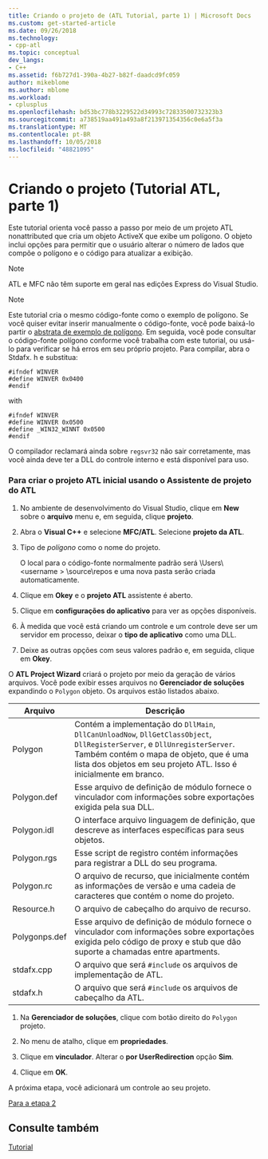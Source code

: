 ```yaml
---
title: Criando o projeto de (ATL Tutorial, parte 1) | Microsoft Docs
ms.custom: get-started-article
ms.date: 09/26/2018
ms.technology:
- cpp-atl
ms.topic: conceptual
dev_langs:
- C++
ms.assetid: f6b727d1-390a-4b27-b82f-daadcd9fc059
author: mikeblome
ms.author: mblome
ms.workload:
- cplusplus
ms.openlocfilehash: bd53bc778b3229522d34993c72833500732323b3
ms.sourcegitcommit: a738519aa491a493a8f213971354356c0e6a5f3a
ms.translationtype: MT
ms.contentlocale: pt-BR
ms.lasthandoff: 10/05/2018
ms.locfileid: "48821095"
---
```

# <a name="creating-the-project-atl-tutorial-part-1"></a>Criando o projeto (Tutorial ATL, parte 1)

Este tutorial orienta você passo a passo por meio de um projeto ATL nonattributed que cria um objeto ActiveX que exibe um polígono. O objeto inclui opções para permitir que o usuário alterar o número de lados que compõe o polígono e o código para atualizar a exibição.

> [!NOTE]
> ATL e MFC não têm suporte em geral nas edições Express do Visual Studio.

> [!NOTE]
> Este tutorial cria o mesmo código-fonte como o exemplo de polígono. Se você quiser evitar inserir manualmente o código-fonte, você pode baixá-lo partir o [abstrata de exemplo de polígono](https://github.com/Microsoft/VCSamples/tree/master/VC2008Samples/ATL/Controls/Polygon). Em seguida, você pode consultar o código-fonte polígono conforme você trabalha com este tutorial, ou usá-lo para verificar se há erros em seu próprio projeto.
> Para compilar, abra o Stdafx. h e substitua:
> ```
> #ifndef WINVER  
> #define WINVER 0x0400   
> #endif
> ```
> with
> ```
> #ifndef WINVER  
> #define WINVER 0x0500
> #define _WIN32_WINNT 0x0500
> #endif
> ```
> O compilador reclamará ainda sobre `regsvr32` não sair corretamente, mas você ainda deve ter a DLL do controle interno e está disponível para uso.

### <a name="to-create-the-initial-atl-project-using-the-atl-project-wizard"></a>Para criar o projeto ATL inicial usando o Assistente de projeto do ATL

1. No ambiente de desenvolvimento do Visual Studio, clique em **New** sobre o **arquivo** menu e, em seguida, clique **projeto**.

1. Abra o **Visual C++** e selecione **MFC/ATL**. Selecione **projeto da ATL**.

1. Tipo de *polígono* como o nome do projeto.

    O local para o código-fonte normalmente padrão será \Users\\\<username > \source\repos e uma nova pasta serão criada automaticamente.

1. Clique em **Okey** e o **projeto ATL** assistente é aberto.

1. Clique em **configurações do aplicativo** para ver as opções disponíveis.

1. À medida que você está criando um controle e um controle deve ser um servidor em processo, deixar o **tipo de aplicativo** como uma DLL.

1. Deixe as outras opções com seus valores padrão e, em seguida, clique em **Okey**.

O **ATL Project Wizard** criará o projeto por meio da geração de vários arquivos. Você pode exibir esses arquivos no **Gerenciador de soluções** expandindo o `Polygon` objeto. Os arquivos estão listados abaixo.

|Arquivo|Descrição|
|----------|-----------------|
|Polygon|Contém a implementação do `DllMain`, `DllCanUnloadNow`, `DllGetClassObject`, `DllRegisterServer`, e `DllUnregisterServer`. Também contém o mapa de objeto, que é uma lista dos objetos em seu projeto ATL. Isso é inicialmente em branco.|
|Polygon.def|Esse arquivo de definição de módulo fornece o vinculador com informações sobre exportações exigida pela sua DLL.|
|Polygon.idl|O interface arquivo linguagem de definição, que descreve as interfaces específicas para seus objetos.|
|Polygon.rgs|Esse script de registro contém informações para registrar a DLL do seu programa.|
|Polygon.rc|O arquivo de recurso, que inicialmente contém as informações de versão e uma cadeia de caracteres que contém o nome do projeto.|
|Resource.h|O arquivo de cabeçalho do arquivo de recurso.|
|Polygonps.def|Esse arquivo de definição de módulo fornece o vinculador com informações sobre exportações exigida pelo código de proxy e stub que dão suporte a chamadas entre apartments.|
|stdafx.cpp|O arquivo que será `#include` os arquivos de implementação de ATL.|
|stdafx.h|O arquivo que será `#include` os arquivos de cabeçalho da ATL.|

1. Na **Gerenciador de soluções**, clique com botão direito do `Polygon` projeto.

1. No menu de atalho, clique em **propriedades**.

1. Clique em **vinculador**. Alterar o **por UserRedirection** opção **Sim**.

1. Clique em **OK**.

A próxima etapa, você adicionará um controle ao seu projeto.

[Para a etapa 2](../atl/adding-a-control-atl-tutorial-part-2.md)

## <a name="see-also"></a>Consulte também

[Tutorial](../atl/active-template-library-atl-tutorial.md)
